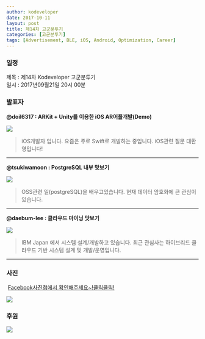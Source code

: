 ```yaml
---
author: kodeveloper
date: 2017-10-11
layout: post
title: 제14차 고군분투기
categories: [고군분투기]
tags: [Advertisement, BLE, iOS, Android, Optimization, Career]
---
```


### 일정

제목 : 제14차 Kodeveloper 고군분투기  
일시 : 2017년09월21일 20시 00분 

### 발표자

**@doil6317 : ARKit + Unity를 이용한 iOS AR어플개발(Demo)**

![](https://user-images.githubusercontent.com/2956728/52755475-6f4f8280-3041-11e9-9c5b-a63cbf7d2d99.jpg)

>iOS개발자 입니다. 요즘은 주로 Swift로 개발하는 중입니다. iOS관련 질문 대환영입니다!

---

**@tsukiwamoon : PostgreSQL 내부 맛보기**

![](https://user-images.githubusercontent.com/2956728/52755530-9dcd5d80-3041-11e9-961d-255314ce3a23.jpg)

>OSS관련 일(postgreSQL)을 배우고있습니다. 현재 데이터 암호화에 큰 관심이 있습니다.

---

**@daebum-lee : 클라우드 마이닝 맛보기**

![](https://user-images.githubusercontent.com/2956728/52755634-edac2480-3041-11e9-8bf2-31d1b1d51f17.jpg)

>IBM Japan 에서 시스템 설계/개발하고 있습니다. 최근 관심사는 하이브리드 클라우드 기반 시스템 설계 및 개발/운영입니다.

---

### 사진

 [Facebook사진첩에서 확인해주세요~!클릭클릭!](https://www.facebook.com/media/set/?set=oa.1966846800226722&type=3)

![](https://user-images.githubusercontent.com/2956728/52755729-41b70900-3042-11e9-9fd9-5d80c10520df.jpg)

### 후원

![](https://user-images.githubusercontent.com/2956728/52755772-657a4f00-3042-11e9-846d-e2e9e76e8b5a.png)
